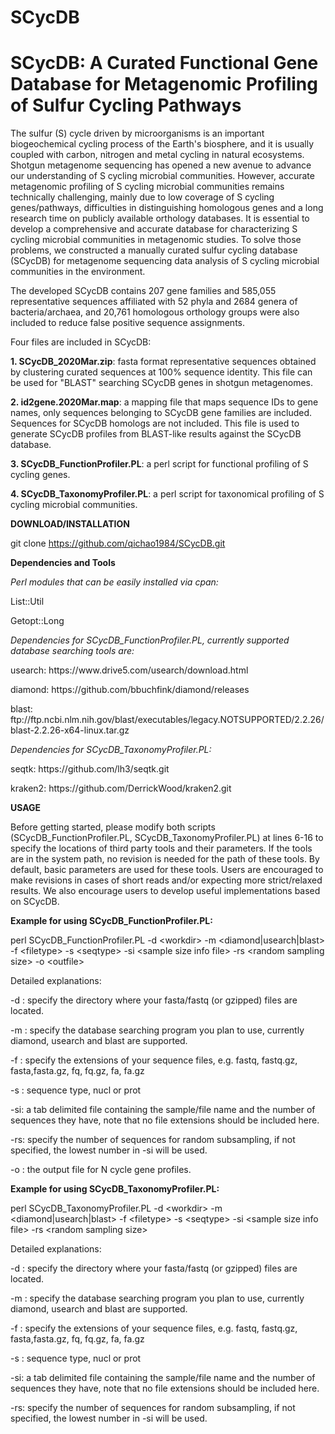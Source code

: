# SCycDB
# SCycDB: A Curated Functional Gene Database for Metagenomic Profiling of Sulfur Cycling Pathways
The sulfur (S) cycle driven by microorganisms is an important biogeochemical cycling process of the Earth's biosphere, and it is usually coupled with carbon, nitrogen and metal cycling in natural ecosystems. Shotgun metagenome sequencing has opened a new avenue to advance our understanding of S cycling microbial communities. However, accurate metagenomic profiling of S cycling microbial communities remains technically challenging, mainly due to low coverage of S cycling genes/pathways, difficulties in distinguishing homologous genes and a long research time on publicly available orthology databases. It is essential to develop a comprehensive and accurate database for characterizing S cycling microbial communities in metagenomic studies. To solve those problems, we constructed a manually curated sulfur cycling database (SCycDB) for metagenome sequencing data analysis of S cycling microbial communities in the environment. 

The developed SCycDB contains 207 gene families and 585,055 representative sequences affiliated with 52 phyla and 2684 genera of bacteria/archaea, and 20,761 homologous orthology groups were also included to reduce false positive sequence assignments. 

Four files are included in SCycDB:

<b>1. SCycDB_2020Mar.zip</b>: fasta format representative sequences obtained by clustering curated sequences at 100% sequence identity. This file can be used for "BLAST" searching SCycDB genes in shotgun metagenomes.

<b>2. id2gene.2020Mar.map</b>: a mapping file that maps sequence IDs to gene names, only sequences belonging to SCycDB gene families are included. Sequences for SCycDB homologs are not included. This file is used to generate SCycDB profiles from BLAST-like results against the SCycDB database. 

<b>3. SCycDB_FunctionProfiler.PL</b>: a perl script for functional profiling of S cycling genes.

<b>4. SCycDB_TaxonomyProfiler.PL</b>: a perl script for taxonomical profiling of S cycling microbial communities.

<b>DOWNLOAD/INSTALLATION</b>

git clone https://github.com/qichao1984/SCycDB.git

<b>Dependencies and Tools</b>

<i>Perl modules that can be easily installed via cpan:</i>
<p>List::Util</p>
<p>Getopt::Long</p>
<i>Dependencies for SCycDB_FunctionProfiler.PL, currently supported database searching tools are: </i>
<p>usearch: https://www.drive5.com/usearch/download.html
<p>diamond: https://github.com/bbuchfink/diamond/releases
<p>blast: ftp://ftp.ncbi.nlm.nih.gov/blast/executables/legacy.NOTSUPPORTED/2.2.26/blast-2.2.26-x64-linux.tar.gz</p>
<i>Dependencies for SCycDB_TaxonomyProfiler.PL:</i>
<p>seqtk: https://github.com/lh3/seqtk.git
<p>kraken2: https://github.com/DerrickWood/kraken2.git

<b>USAGE</b>

Before getting started, please modify both scripts (SCycDB_FunctionProfiler.PL, SCycDB_TaxonomyProfiler.PL) at lines 6-16 to specify the locations of third party tools and their parameters. If the tools are in the system path, no revision is needed for the path of these tools. By default, basic parameters are used for these tools. Users are encouraged to make revisions in cases of short reads and/or expecting more strict/relaxed results. We also encourage users to develop useful implementations based on SCycDB.


<b>Example for using SCycDB_FunctionProfiler.PL:</b>

perl SCycDB_FunctionProfiler.PL -d \<workdir\> -m \<diamond|usearch|blast\> -f \<filetype\> -s \<seqtype\> -si \<sample size info file\> -rs \<random sampling size\> -o \<outfile\>
  
Detailed explanations: 

-d : specify the directory where your fasta/fastq (or gzipped) files are located. 

-m : specify the database searching program you plan to use, currently diamond, usearch and blast are supported. 

-f : specify the extensions of your sequence files, e.g. fastq, fastq.gz, fasta,fasta.gz, fq, fq.gz, fa, fa.gz

-s : sequence type, nucl or prot

-si: a tab delimited file containing the sample/file name and the number of sequences they have, note that no file extensions should be included here.

-rs: specify the number of sequences for random subsampling, if not specified, the lowest number in -si will be used.

-o : the output file for N cycle gene profiles.   


<b>Example for using SCycDB_TaxonomyProfiler.PL:</b>

perl SCycDB_TaxonomyProfiler.PL -d \<workdir\> -m \<diamond|usearch|blast\> -f \<filetype\> -s \<seqtype\> -si \<sample size info file\> -rs \<random sampling size\> 
  
Detailed explanations: 

-d : specify the directory where your fasta/fastq (or gzipped) files are located. 

-m : specify the database searching program you plan to use, currently diamond, usearch and blast are supported. 

-f : specify the extensions of your sequence files, e.g. fastq, fastq.gz, fasta,fasta.gz, fq, fq.gz, fa, fa.gz

-s : sequence type, nucl or prot

-si: a tab delimited file containing the sample/file name and the number of sequences they have, note that no file extensions should be included here.

-rs: specify the number of sequences for random subsampling, if not specified, the lowest number in -si will be used.

  
